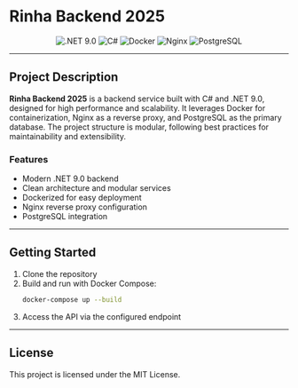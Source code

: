 # Rinha Backend 2025

<p align="center">
  <img src="https://img.shields.io/badge/.NET-9.0-blueviolet?logo=dotnet" alt=".NET 9.0"/>
  <img src="https://img.shields.io/badge/C%23-Programming%20Language-239120?logo=csharp" alt="C#"/>
  <img src="https://img.shields.io/badge/Docker-Container-2496ED?logo=docker" alt="Docker"/>
  <img src="https://img.shields.io/badge/Nginx-Reverse%20Proxy-009639?logo=nginx" alt="Nginx"/>
  <img src="https://img.shields.io/badge/PostgreSQL-Database-4169E1?logo=postgresql" alt="PostgreSQL"/>
</p>

---

## Project Description

**Rinha Backend 2025** is a backend service built with C# and .NET 9.0, designed for high performance and scalability. It leverages Docker for containerization, Nginx as a reverse proxy, and PostgreSQL as the primary database. The project structure is modular, following best practices for maintainability and extensibility.

### Features
- Modern .NET 9.0 backend
- Clean architecture and modular services
- Dockerized for easy deployment
- Nginx reverse proxy configuration
- PostgreSQL integration

---

## Getting Started

1. Clone the repository
2. Build and run with Docker Compose:
   ```sh
   docker-compose up --build
   ```
3. Access the API via the configured endpoint

---

## License

This project is licensed under the MIT License. 